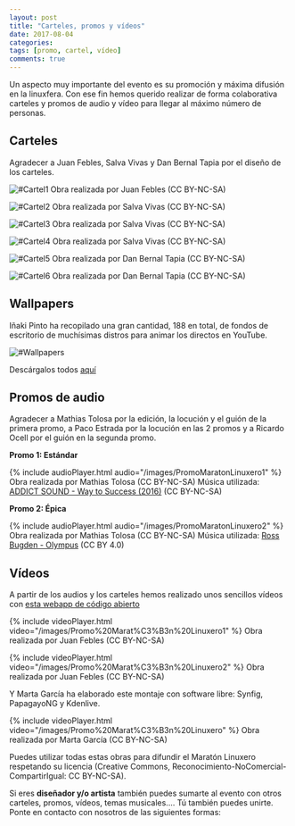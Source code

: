 ```yaml
---
layout: post
title: "Carteles, promos y vídeos"
date: 2017-08-04
categories:
tags: [promo, cartel, vídeo]
comments: true
---
```

Un aspecto muy importante del evento es su promoción y máxima difusión en la linuxfera. Con ese fin hemos querido realizar de forma colaborativa carteles y promos de audio y vídeo para llegar al máximo número de personas.

Carteles
--------
Agradecer a Juan Febles, Salva Vivas y Dan Bernal Tapia por el diseño de los carteles.

![#Cartel1](/images/CartelMaratonLinuxero.png)
Obra realizada por Juan Febles (CC BY-NC-SA)

![#Cartel2](/images/CartelMaratonLinuxero2.png)
Obra realizada por Salva Vivas (CC BY-NC-SA)

![#Cartel3](/images/CartelMaratonLinuxero3.png)
Obra realizada por Salva Vivas (CC BY-NC-SA)

![#Cartel4](/images/CartelMaratonLinuxero4.png)
Obra realizada por Salva Vivas (CC BY-NC-SA)

![#Cartel5](/images/CartelMaratonLinuxero5.png)
Obra realizada por Dan Bernal Tapia (CC BY-NC-SA)

![#Cartel6](/images/carteldirectosmaratonlinuxero.png)
Obra realizada por Dan Bernal Tapia (CC BY-NC-SA)

Wallpapers
----------
Iñaki Pinto ha recopilado una gran cantidad, 188 en total, de fondos de escritorio de muchísimas distros para animar los directos en YouTube.

![#Wallpapers](/images/wallpapers.png)

Descárgalos todos [aquí](https://archive.org/download/WallpaperDistros/Wallpaper_distros.zip)

Promos de audio
---------------
Agradecer a Mathias Tolosa por la edición, la locución y el guión de la primera promo, a Paco Estrada por la locución en las 2 promos y a Ricardo Ocell por el guión en la segunda promo.

**Promo 1: Estándar**

{% include audioPlayer.html audio="/images/PromoMaratonLinuxero1" %}
Obra realizada por Mathias Tolosa (CC BY-NC-SA)
Música utilizada: [ADDICT SOUND - Way to Success (2016)](https://www.jamendo.com/track/1334807/way-to-success) (CC BY-NC-SA)

**Promo 2: Épica**

{% include audioPlayer.html audio="/images/PromoMaratonLinuxero2" %}
Obra realizada por Mathias Tolosa (CC BY-NC-SA)
Música utilizada: [Ross Bugden - Olympus](https://www.youtube.com/watch?v=BnmglWHoVrk) (CC BY 4.0)

Vídeos
------
A partir de los audios y los carteles hemos realizado unos sencillos vídeos con [esta webapp de código abierto](https://audiogram.sparemin.com/audiogram/)

{% include videoPlayer.html video="/images/Promo%20Marat%C3%B3n%20Linuxero1" %}
Obra realizada por Juan Febles (CC BY-NC-SA)

{% include videoPlayer.html video="/images/Promo%20Marat%C3%B3n%20Linuxero2" %}
Obra realizada por Juan Febles (CC BY-NC-SA)

Y Marta García ha elaborado este montaje con software libre: Synfig, PapagayoNG y Kdenlive.

{% include videoPlayer.html video="/images/Promo%20Marat%C3%B3n%20Linuxero" %}
Obra realizada por Marta García (CC BY-NC-SA)

Puedes utilizar todas estas obras para difundir el Maratón Linuxero respetando su licencia (Creative Commons, Reconocimiento-NoComercial-CompartirIgual: CC BY-NC-SA).

Si eres **diseñador y/o artista** también puedes sumarte al evento con otros carteles, promos, vídeos, temas musicales.... Tú también puedes unirte. Ponte en contacto con nosotros de las siguientes formas:

